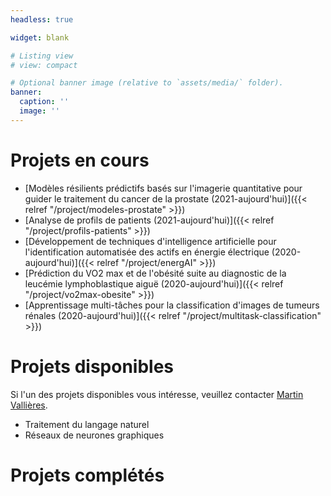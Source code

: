 ```yaml
---
headless: true

widget: blank

# Listing view
# view: compact

# Optional banner image (relative to `assets/media/` folder).
banner:
  caption: ''
  image: ''
---
```


# Projets en cours
- [Modèles résilients prédictifs basés sur l'imagerie quantitative pour guider le traitement du cancer de la prostate (2021-aujourd'hui)]({{< relref "/project/modeles-prostate" >}})
- [Analyse de profils de patients (2021-aujourd'hui)]({{< relref "/project/profils-patients" >}})
- [Développement de techniques d'intelligence artificielle pour l'identification automatisée des actifs en énergie électrique (2020-aujourd'hui)]({{< relref "/project/energAI" >}})
- [Prédiction du VO2 max et de l'obésité suite au diagnostic de la leucémie lymphoblastique aiguë (2020-aujourd'hui)]({{< relref "/project/vo2max-obesite" >}})
- [Apprentissage multi-tâches pour la classification d'images de tumeurs rénales (2020-aujourd'hui)]({{< relref "/project/multitask-classification" >}})


# Projets disponibles

Si l'un des projets disponibles vous intéresse, veuillez contacter 
[Martin Vallières](mailto:Martin.Vallieres@usherbrooke.ca).

- Traitement du langage naturel
- Réseaux de neurones graphiques

# Projets complétés
